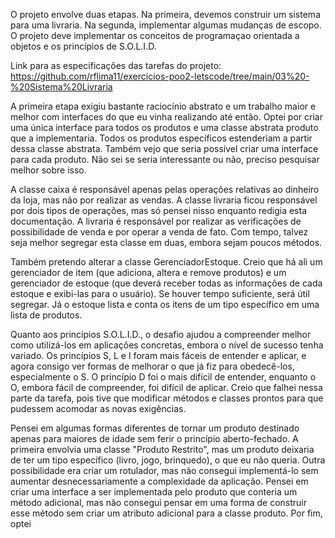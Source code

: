 O projeto envolve duas etapas. Na primeira, devemos construir um sistema para uma livraria. Na segunda, implementar algumas mudanças de escopo. O projeto deve implementar os conceitos de programaçao orientada a objetos e os princípios de S.O.L.I.D. 

Link para as especificações das tarefas do projeto: https://github.com/rflima11/exercicios-poo2-letscode/tree/main/03%20-%20Sistema%20Livraria

A primeira etapa exigiu bastante raciocínio abstrato e um trabalho maior e melhor com interfaces do que eu vinha realizando até então. Optei por criar uma única interface para todos os produtos e uma classe abstrata produto que a implementaria. Todos os produtos específicos estenderiam a partir dessa classe abstrata. Também vejo que seria possível criar uma interface para cada produto. Não sei se seria interessante ou não, preciso pesquisar melhor sobre isso.

A classe caixa é responsável apenas pelas operações relativas ao dinheiro da loja, mas não por realizar as vendas. A classe livraria ficou responsável por dois tipos de operações, mas só pensei nisso enquanto redigia esta documentação. A livraria é responsável por realizar as verificações de possibilidade de venda e por operar a venda de fato. Com tempo, talvez seja melhor segregar esta classe em duas, embora sejam poucos métodos.

Também pretendo alterar a classe GerenciadorEstoque. Creio que há ali um gerenciador de item (que adiciona, altera e remove produtos) e um gerenciador de estoque (que deverá receber todas as informações de cada estoque e exibi-las para o usuário). Se houver tempo suficiente, será útil segregar. Já o estoque lista e conta os itens de um tipo específico em uma lista de produtos.

Quanto aos princípios S.O.L.I.D., o desafio ajudou a compreender melhor como utilizá-los em aplicações concretas, embora o nível de sucesso tenha variado. Os princípios S, L e I foram mais fáceis de entender e aplicar, e agora consigo ver formas de melhorar o que já fiz para obedecê-los, especialmente o S. O princípio D foi o mais difícil de entender, enquanto o O, embora fácil de compreender, foi difícil de aplicar. Creio que falhei nessa parte da tarefa, pois tive que modificar métodos e classes prontos para que pudessem acomodar as novas exigências.

Pensei em algumas formas diferentes de tornar um produto destinado apenas para maiores de idade sem ferir o princípio aberto-fechado. A primeira envolvia uma classe "Produto Restrito", mas um produto deixaria de ter um tipo específico (livro, jogo, brinquedo), o que eu não queria. Outra possibilidade era criar um rotulador, mas não consegui implementá-lo sem aumentar desnecessariamente a complexidade da aplicação. Pensei em criar uma interface a ser implementada pelo produto que conteria um método adicional, mas não consegui pensar em uma forma de construir esse método sem criar um atributo adicional para a classe produto. Por fim, optei
